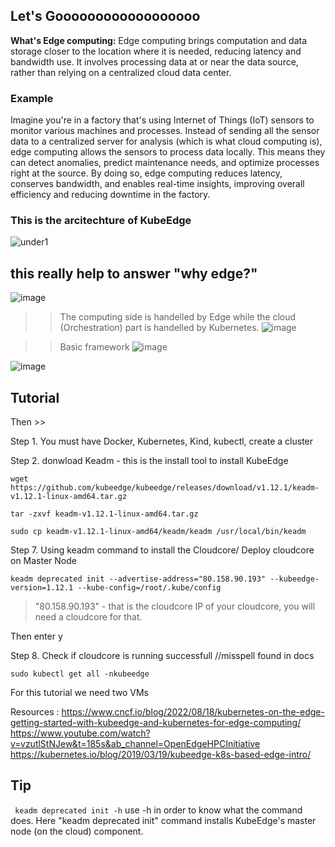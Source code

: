## Let's Goooooooooooooooooo

**What's Edge computing:** Edge computing brings computation and data storage closer to the location where it is needed, reducing latency and bandwidth use. It involves processing data at or near the data source, rather than relying on a centralized cloud data center.

### Example

Imagine you're in a factory that's using Internet of Things (IoT) sensors to monitor various machines and processes. Instead of sending all the sensor data to a centralized server for analysis (which is what cloud computing is), edge computing allows the sensors to process data locally. This means they can detect anomalies, predict maintenance needs, and optimize processes right at the source. By doing so, edge computing reduces latency, conserves bandwidth, and enables real-time insights, improving overall efficiency and reducing downtime in the factory.

### This is the arcitechture of KubeEdge
![under1](https://github.com/1Shubham7/understanding-KubeEdge/assets/116020663/1e52665f-db37-45b4-bed9-1c54b8b4472f)

## this really help to answer "why edge?"
![image](https://github.com/1Shubham7/understanding-KubeEdge/assets/116020663/39e25b75-0482-4bac-b845-3e46fa7b77ac)

>> The computing side is handelled by Edge while the cloud (Orchestration) part is handelled by Kubernetes.
![image](https://github.com/1Shubham7/understanding-KubeEdge/assets/116020663/e674c901-a0bd-47fb-870d-155ac9e3074e)

>> Basic framework
![image](https://github.com/1Shubham7/understanding-KubeEdge/assets/116020663/0edc65b1-8b03-4cda-be43-bee42557a9bd)

![image](https://github.com/1Shubham7/understanding-KubeEdge/assets/116020663/aa64dece-84f9-47bd-84f5-283950b5e72f)




## Tutorial


Then >>

Step 1. You must have Docker, Kubernetes, Kind, kubectl, create a cluster


Step 2. donwload Keadm - this is the install tool to install KubeEdge
```
wget https://github.com/kubeedge/kubeedge/releases/download/v1.12.1/keadm-v1.12.1-linux-amd64.tar.gz
```
```
tar -zxvf keadm-v1.12.1-linux-amd64.tar.gz
```
```
sudo cp keadm-v1.12.1-linux-amd64/keadm/keadm /usr/local/bin/keadm
```

Step 7. Using keadm command to install the Cloudcore/ Deploy cloudcore on Master Node

```
keadm deprecated init --advertise-address="80.158.90.193" --kubeedge-version=1.12.1 --kube-config=/root/.kube/config
```

> "80.158.90.193" - that is the cloudcore IP of your cloudcore, you will need a cloudcore for that.

Then enter y

Step 8. Check if cloudcore is running successfull   //misspell found in docs

```
sudo kubectl get all -nkubeedge
```

For this tutorial we need two VMs



Resources :
https://www.cncf.io/blog/2022/08/18/kubernetes-on-the-edge-getting-started-with-kubeedge-and-kubernetes-for-edge-computing/
https://www.youtube.com/watch?v=vzutlStNJew&t=185s&ab_channel=OpenEdgeHPCInitiative
https://kubernetes.io/blog/2019/03/19/kubeedge-k8s-based-edge-intro/


## Tip

` keadm deprecated init -h` use -h in order to know what the command does. Here "keadm deprecated init" command installs KubeEdge's master node (on the cloud) component.
